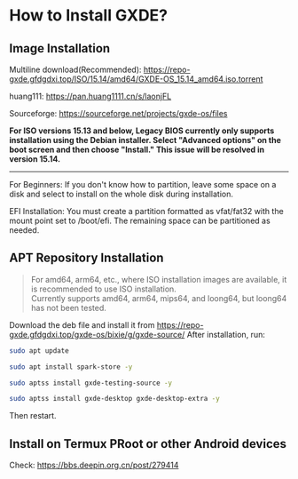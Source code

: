 # How to Install GXDE?
## Image Installation


Multiline download(Recommended): https://repo-gxde.gfdgdxi.top/ISO/15.14/amd64/GXDE-OS_15.14_amd64.iso.torrent

huang111: https://pan.huang1111.cn/s/laonjFL

Sourceforge: https://sourceforge.net/projects/gxde-os/files

**For ISO versions 15.13 and below, Legacy BIOS currently only supports installation using the Debian installer. Select "Advanced options" on the boot screen and then choose "Install." This issue will be resolved in version 15.14.**

---

For Beginners: If you don't know how to partition, leave some space on a disk and select to install on the whole disk during installation.

EFI Installation: You must create a partition formatted as vfat/fat32 with the mount point set to /boot/efi. The remaining space can be partitioned as needed.

## APT Repository Installation
> For amd64, arm64, etc., where ISO installation images are available, it is recommended to use ISO installation.  
> Currently supports amd64, arm64, mips64, and loong64, but loong64 has not been tested.

Download the deb file and install it from https://repo-gxde.gfdgdxi.top/gxde-os/bixie/g/gxde-source/
After installation, run:

```bash
sudo apt update

sudo apt install spark-store -y

sudo aptss install gxde-testing-source -y

sudo aptss install gxde-desktop gxde-desktop-extra -y
```

Then restart.

## Install on Termux PRoot or other Android devices

Check: https://bbs.deepin.org.cn/post/279414